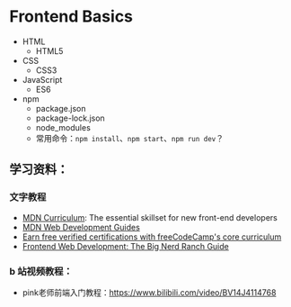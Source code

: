 # Frontend Basics

- HTML
  - HTML5
- CSS
  - CSS3
- JavaScript
  - ES6
- npm
  - package.json
  - package-lock.json
  - node_modules
  - 常用命令：`npm install`、`npm start`、`npm run dev`？

## 学习资料：
### 文字教程
- [MDN Curriculum](https://developer.mozilla.org/en-US/curriculum/): The essential skillset for new front-end developers
- [MDN Web Development Guides](https://developer.mozilla.org/en-US/docs/Learn)
- [Earn free verified certifications with freeCodeCamp's core curriculum](https://www.freecodecamp.org/learn)
- [Frontend Web Development: The Big Nerd Ranch Guide](https://github.com/ShannonChenCHN/AFrontEndWebDevTour/blob/master/front-end-dev-book/Front-End.Web.Development.The.Big.Nerd.Ranch.Guide.2016.8.pdf)

### b 站视频教程：
- pink老师前端入门教程：https://www.bilibili.com/video/BV14J4114768
